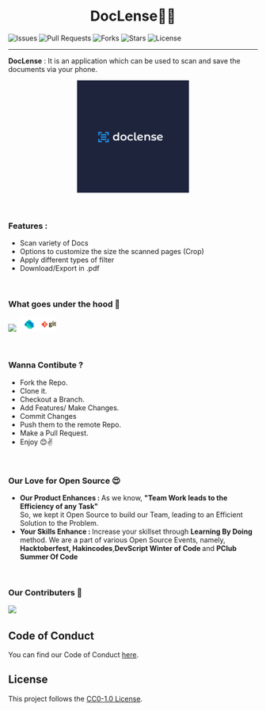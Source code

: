 <h1 align = "center">DocLense📑🙈</h1>

![Issues](https://img.shields.io/github/issues/smaranjitghose/DocLense)
![Pull Requests](https://img.shields.io/github/issues-pr/smaranjitghose/DocLense?)
![Forks](https://img.shields.io/github/forks/smaranjitghose/DocLense)
![Stars](https://img.shields.io/github/stars/smaranjitghose/DocLense)
![License](https://img.shields.io/github/license/smaranjitghose/DocLense)
<hr>

**DocLense** : It is an application which can be used to scan and save the documents via your phone.
<p align="center"><img src="assets/doclense.png" width=45%></p>

<br/>
<h3> Features :</h3>
<ul>
<li>Scan variety of Docs</li>
<li>Options to customize the size the scanned pages (Crop)</li>
<li>Apply different types of filter</li>
<li>Download/Export in .pdf</li>
</ul>

<br/>


<h3> What goes under the hood 🧐</h3>
<p>
<img height="30" src="imgs/flutter.png">
<img height="30" src="imgs/Dart_logo.png">
<img height="30" src="https://raw.githubusercontent.com/github/explore/80688e429a7d4ef2fca1e82350fe8e3517d3494d/topics/git/git.png">
</p>
<br/>

<h3>Wanna Contibute ?</h3>
<ul>
<li>Fork the Repo.</li>
<li>Clone it.</li>
<li>Checkout a Branch.</li>
<li>Add Features/ Make Changes.</li>
<li>Commit Changes</li>
<li>Push them to the remote Repo.</li>
<li>Make a Pull Request.</li>
<li>Enjoy 😊✌</li>
</ul>
<br/>

<h3> Our Love for Open Source 😍</h3>
<ul>
<li><b>Our Product Enhances : </b>As we know, <b>"Team Work leads to the Efficiency of any Task"</b> <br/>So, we kept it Open Source to build our Team, leading to an Efficient Solution to the Problem.</li>
<li><b>Your Skills Enhance : </b> Increase your skillset through <b>Learning By Doing</b> method. We are a part of various Open Source Events, namely, <b>Hacktoberfest, Hakincodes</b>,<b>DevScript Winter of Code </b>and <b>PClub Summer Of Code</b></li>
</ul>
<br/>

<h3> Our Contributers 👥</h3>
<a href="https://github.com/smaranjitghose/DocLense/graphs/contributors">
  <img src="https://contrib.rocks/image?repo=smaranjitghose/DocLense" />
</a>

## Code of Conduct

You can find our Code of Conduct [here](/CODE_OF_CONDUCT.md).

## License

This project follows the [CC0-1.0 License](/LICENSE).


